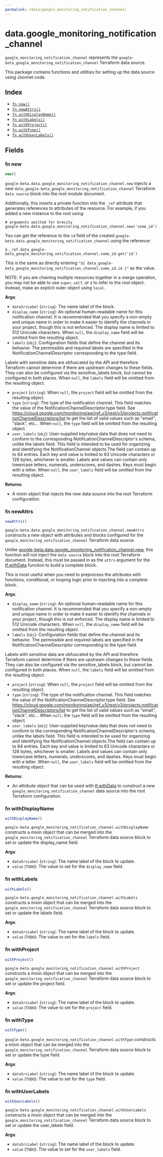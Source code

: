 ```yaml
---
permalink: /data/google_monitoring_notification_channel/
---
```


# data.google_monitoring_notification_channel

`google_monitoring_notification_channel` represents the `google-beta_google_monitoring_notification_channel` Terraform data source.



This package contains functions and utilities for setting up the data source using Jsonnet code.


## Index

* [`fn new()`](#fn-new)
* [`fn newAttrs()`](#fn-newattrs)
* [`fn withDisplayName()`](#fn-withdisplayname)
* [`fn withLabels()`](#fn-withlabels)
* [`fn withProject()`](#fn-withproject)
* [`fn withType()`](#fn-withtype)
* [`fn withUserLabels()`](#fn-withuserlabels)

## Fields

### fn new

```ts
new()
```


`google-beta.data.google_monitoring_notification_channel.new` injects a new `data_google-beta_google_monitoring_notification_channel` Terraform `data source`
block into the root module document.

Additionally, this inserts a private function into the `_ref` attribute that generates references to attributes of the
resource. For example, if you added a new instance to the root using:

    # arguments omitted for brevity
    google-beta.data.google_monitoring_notification_channel.new('some_id')

You can get the reference to the `id` field of the created `google-beta.data.google_monitoring_notification_channel` using the reference:

    $._ref.data_google-beta_google_monitoring_notification_channel.some_id.get('id')

This is the same as directly entering `"${ data_google-beta_google_monitoring_notification_channel.some_id.id }"` as the value.

NOTE: if you are chaining multiple resources together in a merge operation, you may not be able to use `super`, `self`,
or `$` to refer to the root object. Instead, make an explicit outer object using `local`.

**Args**:
  - `dataSrcLabel` (`string`): The name label of the block.
  - `display_name` (`string`): An optional human-readable name for this notification channel. It is recommended that you specify a non-empty and unique name in order to make it easier to identify the channels in your project, though this is not enforced. The display name is limited to 512 Unicode characters. When `null`, the `display_name` field will be omitted from the resulting object.
  - `labels` (`obj`): Configuration fields that define the channel and its behavior. The
permissible and required labels are specified in the
NotificationChannelDescriptor corresponding to the type field.

Labels with sensitive data are obfuscated by the API and therefore Terraform cannot
determine if there are upstream changes to these fields. They can also be configured via
the sensitive_labels block, but cannot be configured in both places. When `null`, the `labels` field will be omitted from the resulting object.
  - `project` (`string`):  When `null`, the `project` field will be omitted from the resulting object.
  - `type` (`string`): The type of the notification channel. This field matches the value of the NotificationChannelDescriptor.type field. See https://cloud.google.com/monitoring/api/ref_v3/rest/v3/projects.notificationChannelDescriptors/list to get the list of valid values such as &#34;email&#34;, &#34;slack&#34;, etc... When `null`, the `type` field will be omitted from the resulting object.
  - `user_labels` (`obj`): User-supplied key/value data that does not need to conform to the corresponding NotificationChannelDescriptor&#39;s schema, unlike the labels field. This field is intended to be used for organizing and identifying the NotificationChannel objects.The field can contain up to 64 entries. Each key and value is limited to 63 Unicode characters or 128 bytes, whichever is smaller. Labels and values can contain only lowercase letters, numerals, underscores, and dashes. Keys must begin with a letter. When `null`, the `user_labels` field will be omitted from the resulting object.

**Returns**:
- A mixin object that injects the new data source into the root Terraform configuration.


### fn newAttrs

```ts
newAttrs()
```


`google-beta.data.google_monitoring_notification_channel.newAttrs` constructs a new object with attributes and blocks configured for the `google_monitoring_notification_channel`
Terraform data source.

Unlike [google-beta.data.google_monitoring_notification_channel.new](#fn-googlemonitoringnotificationchannelnew), this function will not inject the `data source`
block into the root Terraform document. Instead, this must be passed in as the `attrs` argument for the
[tf.withData](https://github.com/tf-libsonnet/core/tree/main/docs#fn-withdata) function to build a complete block.

This is most useful when you need to preprocess the attributes with functions, conditional, or looping logic prior to
injecting into a complete block.

**Args**:
  - `display_name` (`string`): An optional human-readable name for this notification channel. It is recommended that you specify a non-empty and unique name in order to make it easier to identify the channels in your project, though this is not enforced. The display name is limited to 512 Unicode characters. When `null`, the `display_name` field will be omitted from the resulting object.
  - `labels` (`obj`): Configuration fields that define the channel and its behavior. The
permissible and required labels are specified in the
NotificationChannelDescriptor corresponding to the type field.

Labels with sensitive data are obfuscated by the API and therefore Terraform cannot
determine if there are upstream changes to these fields. They can also be configured via
the sensitive_labels block, but cannot be configured in both places. When `null`, the `labels` field will be omitted from the resulting object.
  - `project` (`string`):  When `null`, the `project` field will be omitted from the resulting object.
  - `type` (`string`): The type of the notification channel. This field matches the value of the NotificationChannelDescriptor.type field. See https://cloud.google.com/monitoring/api/ref_v3/rest/v3/projects.notificationChannelDescriptors/list to get the list of valid values such as &#34;email&#34;, &#34;slack&#34;, etc... When `null`, the `type` field will be omitted from the resulting object.
  - `user_labels` (`obj`): User-supplied key/value data that does not need to conform to the corresponding NotificationChannelDescriptor&#39;s schema, unlike the labels field. This field is intended to be used for organizing and identifying the NotificationChannel objects.The field can contain up to 64 entries. Each key and value is limited to 63 Unicode characters or 128 bytes, whichever is smaller. Labels and values can contain only lowercase letters, numerals, underscores, and dashes. Keys must begin with a letter. When `null`, the `user_labels` field will be omitted from the resulting object.

**Returns**:
  - An attribute object that can be used with [tf.withData](https://github.com/tf-libsonnet/core/tree/main/docs#fn-withdata) to construct a new `google_monitoring_notification_channel` data source into the root Terraform configuration.


### fn withDisplayName

```ts
withDisplayName()
```

`google-beta.google_monitoring_notification_channel.withDisplayName` constructs a mixin object that can be merged into the `google_monitoring_notification_channel`
Terraform data source block to set or update the display_name field.



**Args**:
  - `dataSrcLabel` (`string`): The name label of the block to update.
  - `value` (`TODO`): The value to set for the `display_name` field.


### fn withLabels

```ts
withLabels()
```

`google-beta.google_monitoring_notification_channel.withLabels` constructs a mixin object that can be merged into the `google_monitoring_notification_channel`
Terraform data source block to set or update the labels field.



**Args**:
  - `dataSrcLabel` (`string`): The name label of the block to update.
  - `value` (`TODO`): The value to set for the `labels` field.


### fn withProject

```ts
withProject()
```

`google-beta.google_monitoring_notification_channel.withProject` constructs a mixin object that can be merged into the `google_monitoring_notification_channel`
Terraform data source block to set or update the project field.



**Args**:
  - `dataSrcLabel` (`string`): The name label of the block to update.
  - `value` (`TODO`): The value to set for the `project` field.


### fn withType

```ts
withType()
```

`google-beta.google_monitoring_notification_channel.withType` constructs a mixin object that can be merged into the `google_monitoring_notification_channel`
Terraform data source block to set or update the type field.



**Args**:
  - `dataSrcLabel` (`string`): The name label of the block to update.
  - `value` (`TODO`): The value to set for the `type` field.


### fn withUserLabels

```ts
withUserLabels()
```

`google-beta.google_monitoring_notification_channel.withUserLabels` constructs a mixin object that can be merged into the `google_monitoring_notification_channel`
Terraform data source block to set or update the user_labels field.



**Args**:
  - `dataSrcLabel` (`string`): The name label of the block to update.
  - `value` (`TODO`): The value to set for the `user_labels` field.
